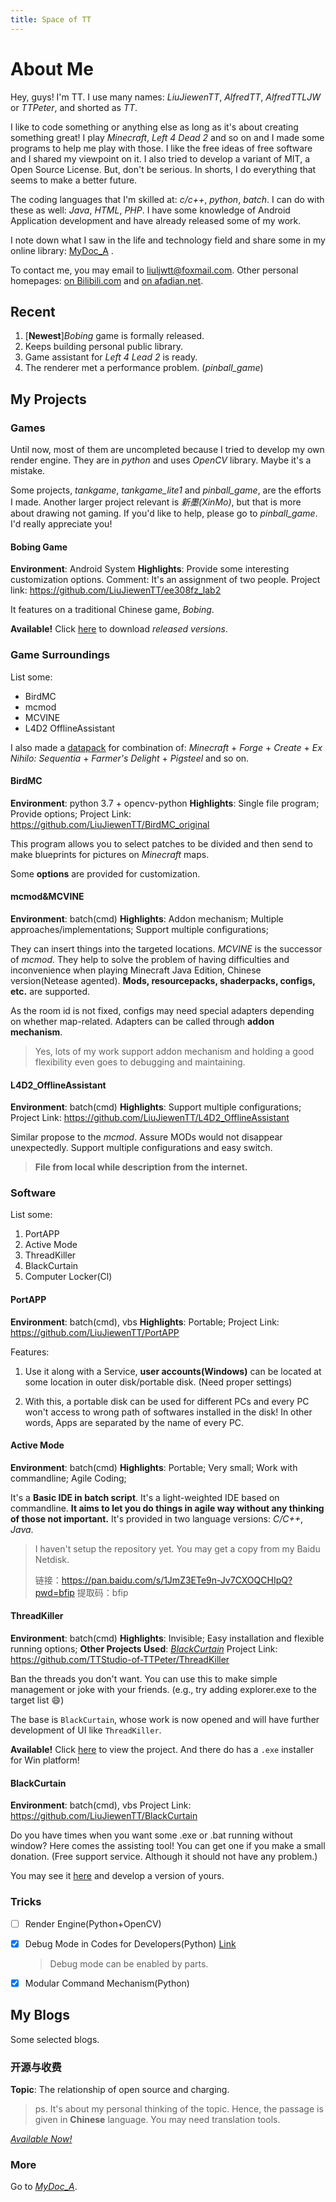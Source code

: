 ```yaml
---
title: Space of TT
---
```


# About Me

Hey, guys! I'm TT. I use many names: *LiuJiewenTT*, *AlfredTT*, *AlfredTTLJW* or *TTPeter*, and shorted as *TT*.

I like to code something or anything else as long as it's about creating something great! I play *Minecraft*, *Left 4 Dead 2* and so on and I made some programs to help me play with those. I like the free ideas of free software and I shared my viewpoint on it. I also tried to develop a variant of MIT, a Open Source License. But, don't be serious. In shorts, I do everything that seems to make a better future.

The coding languages that I'm skilled at: *c/c++*, *python*, *batch*. I can do with these as well: *Java*, *HTML*, *PHP*. I have some knowledge of Android Application development and have already released some of my work.

I note down what I saw in the life and technology field and share some in my online library: [MyDoc_A](https://liujiewentt.github.io/MyDoc_A/) .

To contact me, you may email to <liuljwtt@foxmail.com>. Other personal homepages: [on Bilibili.com](https://space.bilibili.com/504959893) and [on afadian.net](https://afdian.net/@AlfredTT).

## Recent

1. [**Newest**]*Bobing* game is formally released.
2. Keeps building personal public library.
3. Game assistant for *Left 4 Lead 2* is ready.
4. The renderer met a performance problem. (*pinball_game*)

## My Projects

### Games

Until now, most of them are uncompleted because I tried to develop my own render engine. They are in *python* and uses *OpenCV* library. Maybe it's a mistake. 

Some projects, *tankgame*, *tankgame_lite1* and *pinball_game*, are the efforts I made. Another larger project relevant is *新墨(XinMo)*, but that is more about drawing not gaming. If you'd like to help, please go to *pinball_game*. I'd really appreciate you!

#### Bobing Game

**Environment**: Android System
**Highlights**: Provide some interesting customization options.
Comment: It's an assignment of two people.
Project link: <https://github.com/LiuJiewenTT/ee308fz_lab2>

It features on a traditional Chinese game, *Bobing*. 

**Available!** Click [here](https://github.com/LiuJiewenTT/ee308fz_lab2/releases) to download *released versions*.

### Game Surroundings

List some:

- BirdMC
- mcmod
- MCVINE
- L4D2 OfflineAssistant

I also made a [datapack](https://github.com/TTStudio-of-TTPeter/byTTPeter_Recipe_Datapack) for combination of: *Minecraft* + *Forge* + *Create* + *Ex Nihilo: Sequentia* + *Farmer's Delight* + *Pigsteel* and so on.

#### BirdMC

**Environment**: python 3.7 + opencv-python
**Highlights**: Single file program; Provide options;
Project Link: <https://github.com/LiuJiewenTT/BirdMC_original>

This program allows you to select patches to be divided and then send to make blueprints for pictures on *Minecraft* maps.

Some **options** are provided for customization.

#### mcmod&MCVINE

**Environment**: batch(cmd)
**Highlights**: Addon mechanism; Multiple approaches/implementations; Support multiple configurations;

They can insert things into the targeted locations. *MCVINE* is the successor of *mcmod*. They help to solve the problem of having difficulties and inconvenience when playing Minecraft Java Edition, Chinese version(Netease agented). **Mods, resourcepacks, shaderpacks, configs, etc.** are supported. 

As the room id is not fixed, configs may need special adapters depending on whether map-related. Adapters can be called through **addon mechanism**. 

> Yes, lots of my work support addon mechanism and holding a good flexibility even goes to debugging and maintaining.

#### L4D2_OfflineAssistant

**Environment**: batch(cmd)
**Highlights**: Support multiple configurations;
Project Link: <https://github.com/LiuJiewenTT/L4D2_OfflineAssistant>

Similar propose to the *mcmod*. Assure MODs would not disappear unexpectedly. Support multiple configurations and easy switch. 

> **File from local while description from the internet.**

### Software

List some:

1. PortAPP
2. Active Mode
3. ThreadKiller
4. BlackCurtain
5. Computer Locker(Cl)

#### PortAPP

**Environment**: batch(cmd), vbs
**Highlights**: Portable;
Project Link: <https://github.com/LiuJiewenTT/PortAPP>

Features:

1. Use it along with a Service, **user accounts(Windows)** can be located at some location in outer disk/portable disk. (Need proper settings)

2. With this, a portable disk can be used for different PCs and every PC won't access to wrong path of softwares installed in the disk! In other words, Apps are separated by the name of every PC.

#### Active Mode

**Environment**: batch(cmd)
**Highlights**: Portable; Very small; Work with commandline; Agile Coding;

It's a **Basic IDE in batch script**. It's a light-weighted IDE based on commandline. **It aims to let you do things in agile way without any thinking of those not important.** It's provided in two language versions: *C/C++*, *Java*.

> I haven't setup the repository yet. You may get a copy from my Baidu Netdisk.
>
> 链接：https://pan.baidu.com/s/1JmZ3ETe9n-Jv7CXOQCHIpQ?pwd=bfip 
> 提取码：bfip

#### ThreadKiller

**Environment**: batch(cmd)
**Highlights**: Invisible; Easy installation and flexible running options;
**Other Projects Used**: [*BlackCurtain*](#BlackCurtain)
Project Link: <https://github.com/TTStudio-of-TTPeter/ThreadKiller>

Ban the threads you don't want. You can use this to make simple management or joke with your friends. (e.g., try adding explorer.exe to the target list :smile:)

The base is `BlackCurtain`, whose work is now opened and will have further development of UI like `ThreadKiller`.

**Available!** Click [here](https://github.com/TTStudio-of-TTPeter/ThreadKiller) to view the project. And there do has a `.exe` installer for Win platform!

#### BlackCurtain

**Environment**: batch(cmd), vbs
Project Link: <https://github.com/LiuJiewenTT/BlackCurtain>

Do you have times when you want some .exe or .bat running without window? Here comes the assisting tool! You can get one if you make a small donation. (Free support service. Although it should not have any problem.) 

You may see it [here](https://github.com/LiuJiewenTT/BlackCurtain) and develop a version of yours.

### Tricks

- [ ] Render Engine(Python+OpenCV)

- [x] Debug Mode in Codes for Developers(Python) [Link](https://github.com/LiuJiewenTT/ee308fz_lab1#debug-mode-in-codes-for-developers)
  
  > Debug mode can be enabled by parts.
  
- [x] Modular Command Mechanism(Python)

  


## My Blogs

Some selected blogs.

### 开源与收费

**Topic**: The relationship of open source and charging.

> ps. It's about my personal thinking of the topic. Hence, the passage is given in **Chinese** language. You may need translation tools.

[*Available Now!*](https://github.com/LiuJiewenTT/LiuJiewenTT.github.io/tree/main/blogs/开源与收费_SharedVersion_Export/开源与收费_SharedVersion_Interact.md)

### More

Go to [*MyDoc_A*](https://liujiewentt.github.io/MyDoc_A/).